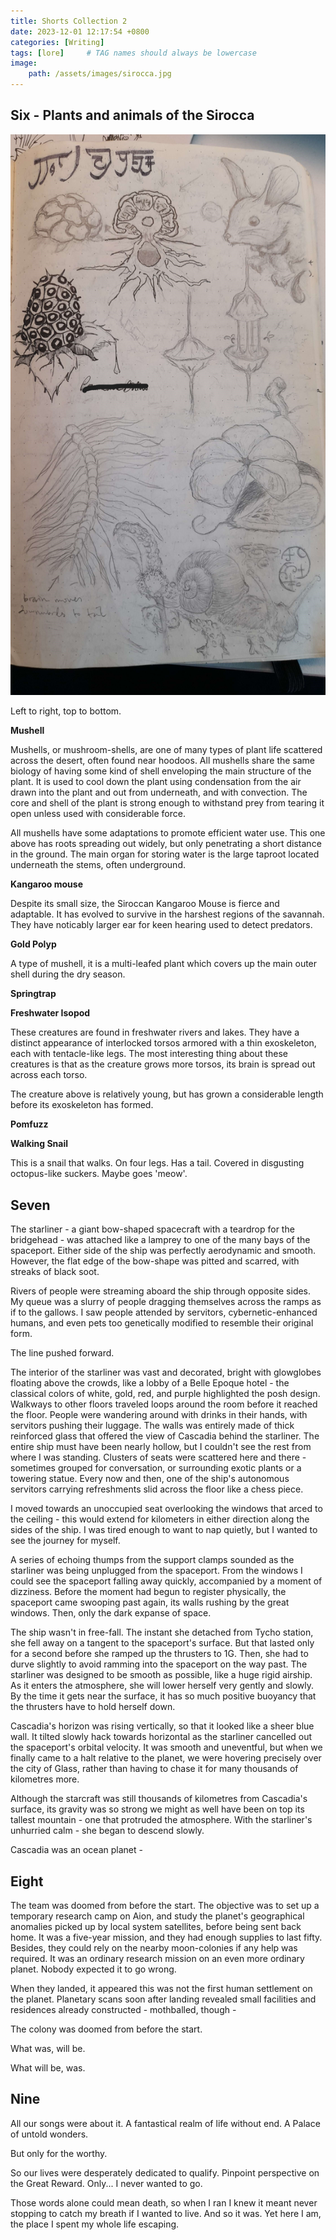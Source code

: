 ```yaml
---
title: Shorts Collection 2
date: 2023-12-01 12:17:54 +0800
categories: [Writing]
tags: [lore]     # TAG names should always be lowercase
image:
    path: /assets/images/sirocca.jpg
---
```

<link rel="stylesheet" href="{{ site.baseurl }}/assets/css/adds.css">

## Six - Plants and animals of the Sirocca

![](/assets/images/sirocca2.jpg)

Left to right, top to bottom.

**Mushell**

Mushells, or mushroom-shells, are one of many types of plant life scattered across the desert, often found near hoodoos. All mushells share the same biology of having some kind of shell enveloping the main structure of the plant. It is used to cool down the plant using condensation from the air drawn into the plant and out from underneath, and with convection. The core and shell of the plant is strong enough to withstand prey from tearing it open unless used with considerable force.

All mushells have some adaptations to promote efficient water use. This one above has roots spreading out widely, but only penetrating a short distance in the ground. The main organ for storing water is the large taproot located underneath the stems, often underground.

**Kangaroo mouse**

Despite its small size, the Siroccan Kangaroo Mouse is fierce and adaptable. It has evolved to survive in the harshest regions of the savannah. They have noticably larger ear for keen hearing used to detect predators.

**Gold Polyp**

A type of mushell, it is a multi-leafed plant which covers up the main outer shell during the dry season.

**Springtrap**

**Freshwater Isopod**

These creatures are found in freshwater rivers and lakes. They have a distinct appearance of interlocked torsos armored with a thin exoskeleton, each with tentacle-like legs. The most interesting thing about these creatures is that as the creature grows more torsos, its brain is spread out across each torso. 

The creature above is relatively young, but has grown a considerable length before its exoskeleton has formed.

**Pomfuzz**

**Walking Snail**

This is a snail that walks. On four legs. Has a tail. Covered in disgusting octopus-like suckers. Maybe goes 'meow'.

## Seven

The starliner - a giant bow-shaped spacecraft with a teardrop for the bridgehead - was attached like a lamprey to one of the many bays of the spaceport. Either side of the ship was perfectly aerodynamic and smooth. However, the flat edge of the bow-shape was pitted and scarred, with streaks of black soot.

Rivers of people were streaming aboard the ship through opposite sides. My queue was a slurry of people dragging themselves across the ramps as if to the gallows. I saw people attended by servitors, cybernetic-enhanced humans, and even pets too genetically modified to resemble their original form.

The line pushed forward.

The interior of the starliner was vast and decorated, bright with glowglobes floating above the crowds, like a lobby of a Belle Epoque hotel - the classical colors of white, gold, red, and purple highlighted the posh design. Walkways to other floors traveled loops around the room before it reached the floor. People were wandering around with drinks in their hands, with servitors pushing their luggage. The walls was entirely made of thick reinforced glass that offered the view of Cascadia behind the starliner. The entire ship must have been nearly hollow, but I couldn't see the rest from where I was standing. Clusters of seats were scattered here and there - sometimes grouped for conversation, or surrounding exotic plants or a towering statue. Every now and then, one of the ship's autonomous servitors carrying refreshments slid across the floor like a chess piece.

I moved towards an unoccupied seat overlooking the windows that arced to the ceiling - this would extend for kilometers in either direction along the sides of the ship. I was tired enough to want to nap quietly, but I wanted to see the journey for myself.

A series of echoing thumps from the support clamps sounded as the starliner was being unplugged from the spaceport. From the windows I could see the spaceport falling away quickly, accompanied by a moment of dizziness. Before the moment had begun to register physically, the spaceport came swooping past again, its walls rushing by the great windows. Then, only the dark expanse of space.

The ship wasn't in free-fall. The instant she detached from Tycho station, she fell away on a tangent to the spaceport's surface. But that lasted only for a second before she ramped up the thrusters to 1G. Then, she had to durve slightly to avoid ramming into the spaceport on the way past. The starliner was designed to be smooth as possible, like a huge rigid airship. As it enters the atmosphere, she will lower herself very gently and slowly. By the time it gets near the surface, it has so much positive buoyancy that the thrusters have to hold herself down.

Cascadia's horizon was rising vertically, so that it looked like a sheer blue wall. It tilted slowly hack towards horizontal as the starliner cancelled out the spaceport's orbital velocity. It was smooth and uneventful, but when we finally came to a halt relative to the planet, we were hovering precisely over the city of Glass, rather than having to chase it for many thousands of kilometres more.

Although the starcraft was still thousands of kilometres from Cascadia's surface, its gravity was so strong we might as well have been on top its tallest mountain - one that protruded the atmosphere. With the starliner's unhurried calm - she began to descend slowly.

Cascadia was an ocean planet - 

## Eight

The team was doomed from before the start. The objective was to set up a temporary research camp on Aion, and study the planet's geographical anomalies picked up by local system satellites, before being sent back home. It was a five-year mission, and they had enough supplies to last fifty. Besides, they could rely on the nearby moon-colonies if any help was required. It was an ordinary research mission on an even more ordinary planet. Nobody expected it to go wrong.

When they landed, it appeared this was not the first human settlement on the planet. Planetary scans soon after landing revealed small facilities and residences already constructed - mothballed, though - 

The colony was doomed from before the start.

What was, will be.

What will be, was.

## Nine

All our songs were about it. A fantastical realm of life without end. A Palace of untold wonders.

But only for the worthy.

So our lives were desperately dedicated to qualify. Pinpoint perspective on the Great Reward. Only... I never wanted to go.

Those words alone could mean death, so when I ran I knew it meant never stopping to catch my breath if I wanted to live. And so it was. Yet here I am, the place I spent my whole life escaping.

